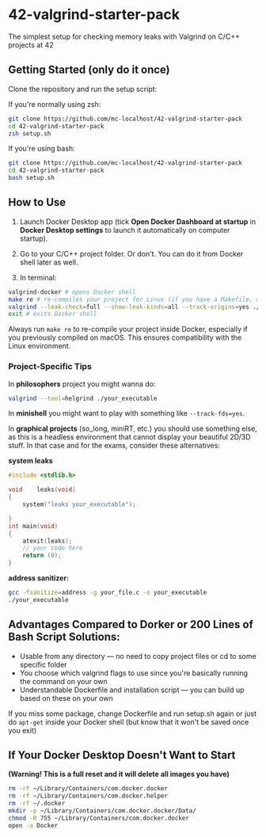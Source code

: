 # 42-valgrind-starter-pack
The simplest setup for checking memory leaks with Valgrind on C/C++ projects at 42

## Getting Started (only do it once)
Clone the repository and run the setup script:

If you're normally using zsh:
```sh
git clone https://github.com/mc-localhost/42-valgrind-starter-pack
cd 42-valgrind-starter-pack
zsh setup.sh
```

If you're using bash:
```sh
git clone https://github.com/mc-localhost/42-valgrind-starter-pack
cd 42-valgrind-starter-pack
bash setup.sh
```

## How to Use
1. Launch Docker Desktop app (tick **Open Docker Dashboard at startup** in **Docker Desktop settings** to launch it automatically on computer startup).

2. Go to your C/C++ project folder. Or don't. You can do it from Docker shell later as well.

3. In terminal:
```sh
valgrind-docker # opens Docker shell
make re # re-compiles your project for Linux (if you have a Makefile, obviously)
valgrind --leak-check=full --show-leak-kinds=all --track-origins=yes ./your_executable # checks for leaks
exit # exits Docker shell
```

Always run `make re` to re-compile your project inside Docker, especially if you previously compiled on macOS. This ensures compatibility with the Linux environment.

### Project-Specific Tips

In **philosophers** project you might wanna do:
```sh
valgrind --tool=helgrind ./your_executable
```

In **minishell** you might want to play with something like `--track-fds=yes`.

In **graphical projects** (so_long, miniRT, etc.) you should use something else, as this is a headless environment that cannot display your beautiful 2D/3D stuff.
In that case and for the exams, consider these alternatives:

**system leaks**
```c
#include <stdlib.h>

void	leaks(void)
{
	system("leaks your_executable");

}
int main(void)
{
    atexit(leaks);
    // your code here
    return (0);
}
```

**address sanitizer:**
```sh
gcc -fsanitize=address -g your_file.c -o your_executable
./your_executable
```

## Advantages Compared to Dorker or 200 Lines of Bash Script Solutions:
- Usable from any directory — no need to copy project files or cd to some specific folder
- You choose which valgrind flags to use since you're basically running the command on your own
- Understandable Dockerfile and installation script — you can build up based on these on your own

If you miss some package, change Dockerfile and run setup.sh again or just do `apt-get` inside your Docker shell (but know that it won't be saved once you exit)

## If Your Docker Desktop Doesn't Want to Start
**(Warning! This is a full reset and it will delete all images you have)**

```sh
rm -rf ~/Library/Containers/com.docker.docker
rm -rf ~/Library/Containers/com.docker.helper
rm -rf ~/.docker
mkdir -p ~/Library/Containers/com.docker.docker/Data/
chmod -R 755 ~/Library/Containers/com.docker.docker
open -a Docker
```